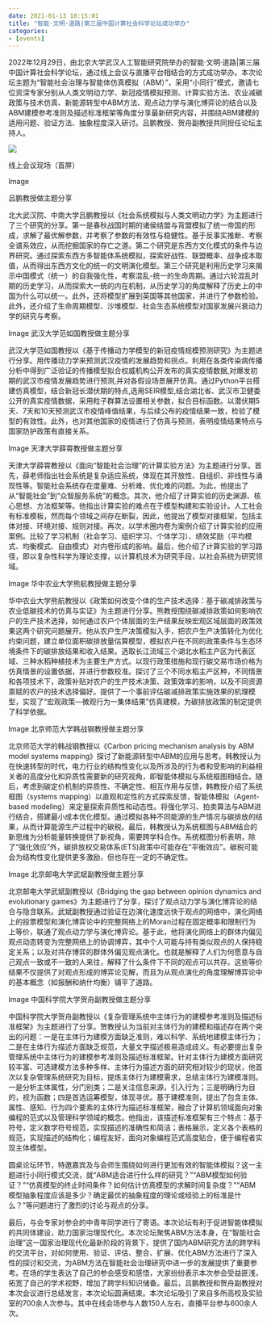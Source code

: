 ```yaml
---
date: 2021-01-13 18:15:01
title: "智能·文明·道路|第三届中国计算社会科学论坛成功举办"
categories:
- [events]
---
```


2022年12月29日，由北京大学武汉人工智能研究院举办的智能·文明·道路|第三届中国计算社会科学论坛，通过线上会议与直播平台相结合的方式成功举办。本次论坛主题为“智能社会治理与智能体仿真模拟（ABM）”，采用“小同行”模式，邀请七位资深专家分别从人类文明动力学、新冠疫情模拟预测、计算实验方法、农业减碳政策与技术仿真、新能源转型中ABM方法、观点动力学与演化博弈论的结合以及ABM建模参考准则及描述标准框架等角度分享最新研究内容，并围绕ABM建模的适用问题、验证方法、抽象程度深入研讨。吕鹏教授、贺舟副教授共同担任论坛主持人。

![](https://mmbiz.qpic.cn/mmbiz_png/YYZIPYfnibTQo2JlxhcCVGU7vhoYOgsrulz0J3Ukn96b7CO7ZXb5AaU4GU4pAKHZdRkhHGu3Lic6aSQETleLSIsQ/640?wx_fmt=png&wxfrom=5&wx_lazy=1&wx_co=1)

线上会议现场（首屏）

Image

吕鹏教授做主题分享

北大武汉院、中南大学吕鹏教授以《社会系统模拟与人类文明动力学》为主题进行了三个研究的分享。第一是春秋战国时期的诸侯结盟与背盟模拟了统一帝国的形成，求解了最优解参数，并考察了参数的有效性与稳健性。基于反事实推断、考察全谱系效应，从而挖掘国家的存亡之道。第二个研究是东西方文化模式的条件与边界研究。通过探索东西方多智能体系统模拟，探索好战性、联盟概率、战争成本取值，从而得出东西方文化的统一的文明演化模型。第三个研究是利用历史学习来揭示中国模式（统一）的自我强化性，考察混乱-统一的生命周期。通过六轮混乱时期的历史学习，从而探索大一统的内在机制，从历史学习的角度解释了历史上的中国为什么可以统一。此外，还将模型扩展到英国等其他国家，并进行了参数检验。此外，还介绍了生命周期模型、沙堆模型、社会生态系统模型对国家发展兴衰动力学的研究与考察。

Image
武汉大学范如国教授做主题分享

武汉大学范如国教授以《基于传播动力学模型的新冠疫情规模预测研究》为主题进行分享。用传播动力学来预测武汉疫情的发展趋势和拐点。利用在各类传染病传播分析中得到广泛验证的传播模型拟合权威机构公开发布的真实疫情数据,对爆发初期的武汉市疫情发展趋势进行预测,并对各假设场景展开仿真。通过Python平台搭建仿真模型，结合新冠长潜伏期的特点,选用SEIR模型,结合湖北省、武汉市卫健委公开的真实疫情数据，采用粒子群算法设置相关参数，拟合目标函数。以潜伏期5天、7天和10天预测武汉市疫情峰值结果，与后续公布的疫情结果一致，检验了模型的有效性。此外，也对其他国家的疫情进行了仿真与预测，表明疫情结果特点与国家防护政策有直接关系。

Image
天津大学薛霄教授做主题分享

天津大学薛霄教授以《面向“智能社会治理”的计算实验方法》为主题进行分享。首先，薛老师指出社会系统是复杂适应系统，体现在其开放性、自组织、非线性与涌现性等。智能社会系统存在度量难、分析难、优化难的问题。为此，他提出了从“智能社会”到“众智服务系统”的概念。其次，他介绍了计算实验的历史渊源、核心思想、方法框架等。他指出计算实验的难点在于模型构建和实验设计。人工社会有标准模板，然而每个领域之间存在断裂，因此，他提出了模型对接框架，包括主体对接、环境对接、规则对接。再次，以学术圈内卷为案例介绍了计算实验的应用案例。比较了学习机制（社会学习、组织学习、个体学习）、绩效奖励（平均模式、均衡模式、自由模式）对内卷形成的影响。最后，他介绍了计算实验的学习路径，即以复杂性科学为理论支撑，以计算机技术为研究手段，以社会系统为研究领域。

Image
华中农业大学熊航教授做主题分享

华中农业大学熊航教授以《政策如何改变个体的生产技术选择：基于碳减排政策与农业低碳技术的仿真与实证》为主题进行分享。熊教授围绕碳减排政策如何影响农户的生产技术选择，如何通过农户个体层面的生产结果反映宏观区域层面的政策效果这两个研究问题展开。他从农户生产决策模拟入手，把农户生产决策转化为优化约束问题，建立单位面积碳排放量估算模型，模拟农户在不同的政策条件与生态环境条件下的碳排放结果和收入结果。选取长江流域三个湖北水稻主产区为代表区域、三种水稻种植技术为主要生产方式。以现行政策措施和现行碳交易市场价格为仿真情景的设置依据，并进行参数校准。探讨了三个不同水稻主产区种，不同情景和各项技术下，政策补贴对农户的生产技术决策、政策效率的影响，以及不同资源禀赋的农户的技术选择偏好。提供了一个事前评估碳减排政策实施效果的机理模型，实现了“宏观政策—微观行为一集体结果”仿真建模，为碳排放政策的制定提供了科学依据。

Image
北京师范大学韩战钢教授做主题分享

北京师范大学的韩战钢教授以《Carbon pricing mechanism analysis by ABM model systems mapping》探讨了新能源转型中ABM的应用与思考。韩教授认为在快速转型的时代，电力行业的结构性变化以及所涉及的行为者和受影响的利益相关者的高度分化和异质性需要新的研究视角，即智能体模拟与系统框图相结合。随后，考虑到碳定价机制的异质性、不确定性、相互作用与反馈，韩教授介绍了系统框图（systems mapping）以直观和定性的方式探索反馈，智能体模拟（Agent-based modeling）来定量探索异质性和动态性。将强化学习、拍卖算法与ABM进行结合，搭建最小成本优化模型。通过模拟各种不同能源的生产情况与碳排放的结果，从而计算能源生产过程中的碳税。最后，韩教授认为系统框图与ABM结合的新思维为分析能量转换提供了新视角，需要跨学科合作。系统框图分析表明，除了“强化效应”外，碳排放权交易体系(ETS)政策中可能存在“平衡效应”。碳税可能会为结构性变化提供更多激励，但也存在一定的不确定性。

Image
北京邮电大学武斌副教授做主题分享

北京邮电大学武斌副教授以《Bridging the gap between opinion dynamics and evolutionary games》为主题进行了分享，探讨了观点动力学与演化博弈论的结合与隐含联系。武斌副教授通过验证在边演化速度远快于观点的网络中，演化网络上的投票模型和演化博弈论中的完整网络上的Moran过程在固定概率和限制行为上等价，联通了观点动力学与演化博弈论。基于此，他将演化网络上的群体内偏见观点动态转变为完整网络上的协调博弈，其中个人可能与持有类似观点的人保持稳定关系；以及对共存博弈的群体外偏见观点演化。也就是解释了人们为何愿意与自己观点一致或不一致的人来往，解释了什么条件下不同的观点可以共存。这些等价结果不仅提供了对观点形成的博弈论见解，而且为从观点演化的角度理解博弈论中的基本概念（如报酬和纳什均衡）铺平了道路。

Image
中国科学院大学贺舟副教授做主题分享

中国科学院大学贺舟副教授以《复杂管理系统中主体行为的建模参考准则及描述标准框架》为主题进行了分享。贺教授认为当前对主体行为的建模和描述存在两个突出的问题：一是在主体行为建模方面缺乏准则，难以科学、系统地建模主体行为；二是在主体行为描述方面缺乏规范，大量文字描述极易造成歧义。有必要提出复杂管理系统中主体行为的建模参考准则及描述标准框架。针对主体行为建模方面研究较丰富、可选建模方法多种多样、主体行为描述方面的研究相对较少的现状，他首次以复杂管理系统研究为目标，提炼主体行为建模需求，总结主体行为建模准则。一是分析主体属性，分门别类；二是关注信息来源，引入行为；三是明确行为目的，视为函数；四是首选运筹模型，体现寻优。基于建模准则，提出了包含主体、属性、感知、行为四个要素的主体行为描述标准框架，融合了计算机领域面向对象编程的范式以及管理科学领域的概念。他指出，该描述标准框架有三个特点：基于符号，定义数学符号规范，实现描述的准确性和简洁；表格展示，定义各个表格的规范，实现描述的结构化；编程友好，面向对象编程范式高度贴合，便于编程者实现主体模型。

圆桌论坛环节，特邀嘉宾及与会师生围绕如何进行更加有效的智能体模拟？这一主题进行小同行模式交流，就“ABM适合进行什么样的研究？”“ABM模型如何验证？”“仿真模型的终止时间条件？如何估计仿真模型的求解时间复杂度？”“ABM模型抽象程度应该是多少？确定最优的抽象程度的理论或经验上的标准是什么？”等问题进行了激烈的讨论与观点的分享。

最后，与会专家对参会的中青年同学进行了寄语。本次论坛有利于促进智能体模拟的共同体建设，助力国家治理现代化。本次论坛聚焦ABM方法本身，在“智能社会治理”这一国家治理现代化最新阶段的背景下，提供了国内ABM研究方法的跨学科的交流平台，对如何使用、验证、评估、整合、扩展、优化ABM方法进行了深入性的探讨和交流，为ABM方法在智能社会治理研究中进一步的发展提供了重要参考。在场的学生表达了自己的参会感受和感悟，大家纷纷表示本次参会受益匪浅，拓宽了自己的学术视野，增加了跨学科知识储备。最后，吕鹏教授和贺舟副教授对本次会议进行总结发言，本次论坛圆满结束。本次论坛吸引了来自多所高校及实验室的700余人次参与。其中在线会场参与人数150人左右，直播平台参与600余人次。